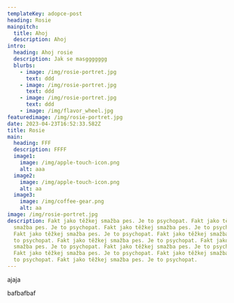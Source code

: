 ```yaml
---
templateKey: adopce-post
heading: Rosie
mainpitch:
  title: Ahoj
  description: Ahoj
intro:
  heading: Ahoj rosie
  description: Jak se masggggggg
  blurbs:
    - image: /img/rosie-portret.jpg
      text: ddd
    - image: /img/rosie-portret.jpg
      text: ddd
    - image: /img/rosie-portret.jpg
      text: ddd
    - image: /img/flavor_wheel.jpg
featuredimage: /img/rosie-portret.jpg
date: 2023-04-23T16:52:33.582Z
title: Rosie
main:
  heading: FFF
  description: FFFF
  image1:
    image: /img/apple-touch-icon.png
    alt: aaa
  image2:
    image: /img/apple-touch-icon.png
    alt: aa
  image3:
    image: /img/coffee-gear.png
    alt: aa
image: /img/rosie-portret.jpg
description: Fakt jako těžkej smažba pes. Je to psychopat. Fakt jako těžkej
  smažba pes. Je to psychopat. Fakt jako těžkej smažba pes. Je to psychopat.
  Fakt jako těžkej smažba pes. Je to psychopat. Fakt jako těžkej smažba pes. Je
  to psychopat. Fakt jako těžkej smažba pes. Je to psychopat. Fakt jako těžkej
  smažba pes. Je to psychopat. Fakt jako těžkej smažba pes. Je to psychopat.
  Fakt jako těžkej smažba pes. Je to psychopat. Fakt jako těžkej smažba pes. Je
  to psychopat. Fakt jako těžkej smažba pes. Je to psychopat.
---
```

a﻿jaja



b﻿afbafbaf
